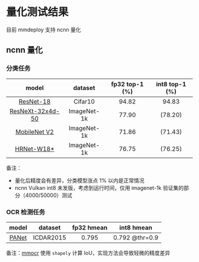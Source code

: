 # 量化测试结果

目前 mmdeploy 支持 ncnn 量化

## ncnn 量化

### 分类任务

|model|dataset|fp32 top-1 (%)|int8 top-1 (%)|
|:-:|:-:|:-:|:-:|
|[ResNet-18](https://github.com/open-mmlab/mmclassification/blob/master/configs/resnet/resnet18_8xb16_cifar10.py)|Cifar10|94.82|94.83|
|[ResNeXt-32x4d-50](https://github.com/open-mmlab/mmclassification/blob/master/configs/resnext/resnext50-32x4d_8xb32_in1k.py)|ImageNet-1k|77.90|(78.20)|
|[MobileNet V2](https://github.com/open-mmlab/mmclassification/blob/master/configs/mobilenet_v2/mobilenet-v2_8xb32_in1k.py)|ImageNet-1k|71.86|(71.43)|
|[HRNet-W18*](https://github.com/open-mmlab/mmclassification/blob/master/configs/hrnet/hrnet-w18_4xb32_in1k.py)|ImageNet-1k|76.75|(76.25)|

备注：
* 量化后精度会有差异，分类模型涨点 1% 以内是正常情况
* ncnn Vulkan int8 未发版，考虑到运行时间，仅用 imagenet-1k 验证集的部分（4000/50000）测试

### OCR 检测任务

|model|dataset|fp32 hmean|int8 hmean|
|:-:|:-:|:-:|:-:|
|[PANet](https://github.com/open-mmlab/mmocr/blob/main/configs/textdet/panet/panet_r18_fpem_ffm_600e_icdar2015.py)|ICDAR2015|0.795|0.792 @thr=0.9|

备注：[mmocr](https://github.com/open-mmlab/mmocr) 使用 `shapely` 计算 IoU，实现方法会导致轻微的精度差异
